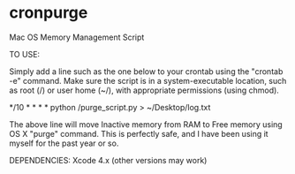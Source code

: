 cronpurge
=========

Mac OS Memory Management Script

TO USE:

Simply add a line such as the one below to your crontab using the "crontab -e" command. Make sure the script is in a system-executable location, such as root (/) or user home (~/), with appropriate permissions (using chmod).

*/10 * * * * python /purge_script.py > ~/Desktop/log.txt

The above line will move Inactive memory from RAM to Free memory using OS X "purge" command. This is perfectly safe, and I have been using it myself for the past year or so.

DEPENDENCIES:
Xcode 4.x (other versions may work)

